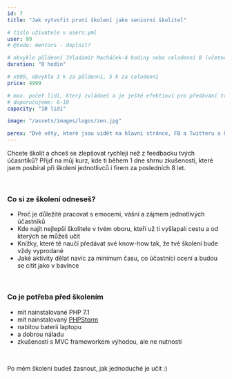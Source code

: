 ```yaml
---
id: 7
title: "Jak vytvořit první školení jako seniorní školitel"

# číslo uživatele v users.yml
user: 99
# @todo: mentors - doplnit?

# obvykle půldenní 3Vladimír Macháček-4 hodiny nebo celodenní 8 (včetně oběda)
duration: "8 hodin"

# x999, obvykle 3 k za půldenní, 5 k za celodenní
price: 4999

# max. počet lidí, který zvládneš a je ještě efektinví pro předávání tvého know-how
# doporučujeme: 6-10
capacity: "10 lidí"

image: "/assets/images/logos/zen.jpg"

perex: "Dvě věty, které jsou vidět na hlavní stránce, FB a Twitteru a které vás chytnou za oči. Po tomhle školneí získáš náskok před konkurencí, který bys sám budoval 6 měsíců. "
---
```


Chcete školit a chceš se zlepšovat rychleji než z feedbacku tvých účasntíků? Přijď na můj kurz, kde ti během 1 dne shrnu zkušenosti, které jsem posbíral při školení jednotlivců i firem za posledních 8 let.

<br>

### Co si ze školení odneseš?

- Proč je důležité pracovat s emocemi, vášní a zájmem jednotlivých účastníků
- Kde najít nejlepší školitele v tvém oboru, kteří už ti vyšlapali cestu a od kterých se můžeš učit
- Knížky, které tě naučí předávat své know-how tak, že tvé školení bude vždy vyprodané
- Jaké aktivity dělat navíc za minimum času, co účastníci ocení a budou se cítit jako v bavlnce

<br>

### Co je potřeba před školením

- mít nainstalované PHP 7.1
- mít nainstalovaný [PHPStorm](https://www.jetbrains.com/phpstorm/download/)
- nabitou baterii laptopu
- a dobrou náladu
- zkušenosti s MVC frameworkem výhodou, ale ne nutností

<br>

Po mém školení budeš žasnout, jak jednoduché je učit :)